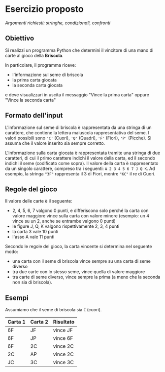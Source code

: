 # Esercizio proposto

*Argomenti richiesti: stringhe, condizionali, confronti*

## Obiettivo

Si realizzi un programma Python che determini il vincitore di una mano di carte al gioco della **Briscola**.

In particolare, il programma riceve:

- l'informazione sul seme di briscola
- la prima carta giocata
- la seconda carta giocata

e deve visualizzari in uscita il messaggio "Vince la prima carta" oppure "Vince la seconda carta"

## Formato dell'input

L'informazione sul seme di briscola è rappresentata da una stringa di un carattere, che contiene la lettera maiuscola rappresentativa del seme. 
I valori possibili sono `'C'` (Cuori), `'Q'` (Quadri), `'F'` (Fiori), `'P'` (Picche). Si assuma che il valore inserito sia sempre corretto.

L'informazione sulla carta giocata è rappresentata tramite una stringa di due caratteri, di cui il primo carattere indichi il valore della carta, ed il secondo indichi il seme (codificato come sopra). Il valore della carta è rappresentato da un singolo carattere, compreso tra i seguenti: `A 2 3 4 5 6 7 J Q K`. Ad esempio, la stringa `"3F"` rappresenta il 3 di Fiori, mentre `"KC"` il re di Cuori.

## Regole del gioco

Il valore delle carte è il seguente:
- 2, 4, 5, 6, 7 valgono 0 punti, e differiscono solo perché la carta con valore maggiore vince sulla carta con valore minore (esempio: un 4 vince su un 2, anche se entrambe valgono 0 punti)
- le figure J, Q, K valgono rispettivamente 2, 3, 4 punti
- la carta 3 vale 10 punti
- l'asso A vale 11 punti

Secondo le regole del gioco, la carta vincente si determina nel seguente modo:
- una carta con il seme di briscola vince sempre su una carta di seme diverso
- tra due carte con lo stesso seme, vince quella di valore maggiore
- tra carte di seme diverso, vince sempre la prima (a meno che la seconda non sia di briscola).


## Esempi

Assumiamo che il seme di briscola sia `C` (cuori).

| Carta 1 | Carta 2 | Risultato | 
|---------|---------|-----------|
| 6F      | JF      | vince JF  |
| 6F      | JP      | vince 6F  |
| 6F      | 2C      | vince 2C  |
| 2C      | AP      | vince 2C  |
| JC      | 3C      | vince 3C  |
